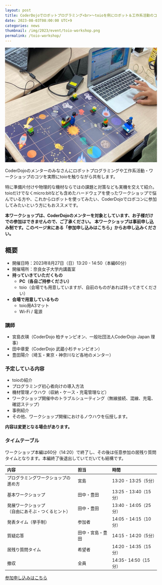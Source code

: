 ```yaml
---
layout: post
title: CoderDojoでロボットプログラミング<br>～toioを例にロボット＆工作系活動のコツを共有します！～
date: 2023-08-03T08:00:00 UTC+9
categories: news
thumbnail: /img/2023/event/toio-workshop.png
permalink: /toio-workshop/
---
```

![](/img/2023/event/toio-workshop2.jpg)

CoderDojoのメンターのみなさんにロボットプログラミングや工作系活動・ワークショップのコツを実際にtoioを触りながら共有します。

特に準備片付けや物理的な機材ならではの課題と対策なども実機を交えて紹介。toioだけでなくmicro:bitなども含めたハードウェアを使ったワークショップで悩んでいる方や、これからロボットを使ってみたい、CoderDojoでロボコンに参加してみたいという方にもおススメです。

**本ワークショップは、CoderDojoのメンターを対象としています、お子様だけでの参加はできませんので、ご了承ください。**
**本ワークショップは事前申し込み制です。このページ末にある「参加申し込みはこちら」からお申し込みください。**

## 概要
- 開催日時：2023年8月27日（日）13:20 - 14:50（本編60分）
- 開催場所：奈良女子大学内講義室
- **持っていきていただくもの**
    - **PC（各自ご持参ください）**
    - toio（会場でも用意していますが、自前のものがあれば持ってきてください）
- **会場で用意しているもの**
    - toio用A3マット
    - Wi-Fi / 電源

### 講師
- 宮島衣瑛（CoderDojo 柏チャンピオン、一般社団法人CoderDojo Japan 理事）
- 田中章愛（CoderDojo 武蔵小杉チャンピオン）
- 豊田陽介（埼玉・東京・神奈川など各地のメンター）

### 予定している内容
- toioの紹介
- プログラミング初心者向けの導入方法
- 機材管理ノウハウ（収納・ケース・充電管理など）
- ワークショップ開催中のトラブルシューティング（無線接続、混線、充電、確認ステップ）
- 事例紹介
- その他、ワークショップ開催におけるノウハウを伝授します。

**内容は変更となる場合があります。**

### タイムテーブル

ワークショップ本編は60分（14:20）で終了し、その後は任意参加の居残り質問タイムとなります。本編終了後退出していてだいても結構です。

| 内容 | 担当 | 時間 |
|:--|:--|:--|
|プログラミングワークショップの進め方|宮島|13:20 - 13:25（5分）|
|基本ワークショップ|田中・豊田|13:25 - 13:40（15分）|
|発展ワークショップ<br>（自由にあそぶ・つくるヒント）|田中・豊田|13:40 - 14:05（25分）|
|発表タイム（挙手制）|参加者|14:05 - 14:15（10分）|
|質疑応答|田中・宮島・豊田|14:15 - 14:20（5分）|
|居残り質問タイム|希望者|14:20 - 14:35（15分）|
|撤収|全員|14:35- 14:50（15分）|

<div class='framed_button'>
    <a href='https://dojocon-japan.doorkeeper.jp/events/160596' target='_blank'>参加申し込みはこちら</a>
</div>



